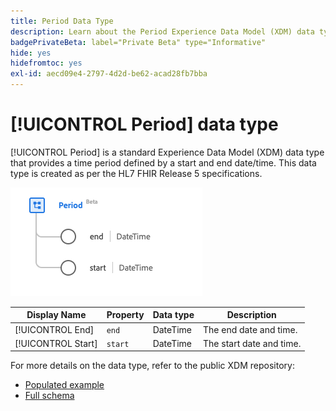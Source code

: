 ```yaml
---
title: Period Data Type
description: Learn about the Period Experience Data Model (XDM) data type.
badgePrivateBeta: label="Private Beta" type="Informative"
hide: yes
hidefromtoc: yes
exl-id: aecd09e4-2797-4d2d-be62-acad28fb7bba
---
```

# [!UICONTROL Period] data type

[!UICONTROL Period] is a standard Experience Data Model (XDM) data type that provides a time period defined by a start and end date/time. This data type is created as per the HL7 FHIR Release 5 specifications.

![Period data type structure](../../../images/healthcare/data-types/period.png)

| Display Name | Property | Data type | Description |
| --- | --- | --- | --- |
| [!UICONTROL End] | `end` | DateTime | The end date and time. |
| [!UICONTROL Start] | `start` | DateTime | The start date and time. |

For more details on the data type, refer to the public XDM repository:

* [Populated example](https://github.com/adobe/xdm/blob/master/extensions/industry/healthcare/fhir/datatypes/period.example.1.json)
* [Full schema](https://github.com/adobe/xdm/blob/master/extensions/industry/healthcare/fhir/datatypes/period.schema.json)
